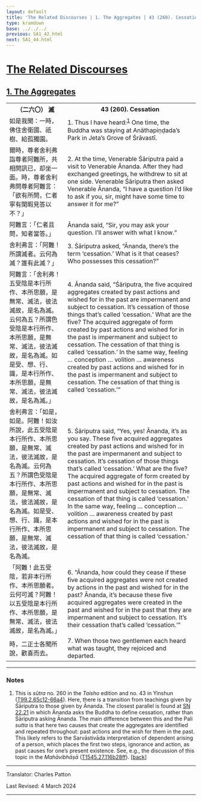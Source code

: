 ```yaml
---
layout: default
title: 'The Related Discourses | 1. The Aggregates | 43 (260). Cessation'
type: kramdown
base: ../../../
previous: SA1_42.html
next: SA1_44.html
---
```


<h1><a href='../index.html'>The Related Discourses</a></h1>
<h2><a href='index.html'>1. The Aggregates</a></h2>

<table class="trans">
  <th class='ch'>（二六〇） 滅</th>
  <th class='en'>43 (260). Cessation</th>
  <tr>
    <td class="ch" title='t99.2.65c12'>如是我聞：一時，佛住舍衛國、祇樹、給孤獨園。</td>
    <td id='p1'>1. Thus I have heard:<sup id="ref1"><a href="#n1">1</a></sup> One time, the Buddha was staying at Anāthapiṇḍada’s Park in Jeta’s Grove of Śrāvastī.</td>
  </tr>
  <tr>
    <td class="ch" title='t99.2.65c13'>爾時，尊者舍利弗詣尊者阿難所，共相問訊已，却坐一面。時，尊者舍利弗問尊者阿難言：「欲有所問，仁者寧有閑暇見答以不？」</td>
    <td id='p2'>2. At the time, Venerable Śāriputra paid a visit to Venerable Ānanda. After they had exchanged greetings, he withdrew to sit at one side. Venerable Śāriputra then asked Venerable Ānanda, “I have a question I’d like to ask if you, sir, might have some time to answer it for me?”</td>
  </tr>
  <tr>
    <td class="ch" title='t99.2.65c16'>阿難言：「仁者且問，知者當答。」</td>
    <td>Ānanda said, “Sir, you may ask your question. I’ll answer with what I know.”</td>
  </tr>
  <tr>
    <td class="ch" title='t99.2.65c16'>舍利弗言：「阿難！所謂滅者。云何為滅？誰有此滅？」</td>
    <td id='p3'>3. Śāriputra asked, “Ānanda, there’s the term ‘cessation.’ What is it that ceases? Who possesses this cessation?”</td>
  </tr>
  <tr>
    <td class="ch" title='t99.2.65c18'>阿難言：「舍利弗！五受陰是本行所作、本所思願，是無常、滅法，彼法滅故，是名為滅。云何為五？所謂色受陰是本行所作、本所思願，是無常、滅法，彼法滅故，是名為滅。如是受、想、行、識，是本行所作、本所思願，是無常、滅法，彼法滅故，是名為滅。」</td>
    <td id='p4'>4. Ānanda said, “Śāriputra, the five acquired aggregates created by past actions and wished for in the past are impermanent and subject to cessation. It’s cessation of those things that’s called ‘cessation.’ What are the five? The acquired aggregate of form created by past actions and wished for in the past is impermanent and subject to cessation. The cessation of that thing is called ‘cessation.’ In the same way, feeling … conception … volition … awareness created by past actions and wished for in the past is impermanent and subject to cessation. The cessation of that thing is called ‘cessation.’”</td>
  </tr>
  <tr>
    <td class="ch" title='t99.2.65c23'>舍利弗言：「如是，如是。阿難！如汝所說，此五受陰是本行所作、本所思願，是無常、滅法，彼法滅故，是名為滅。云何為五？所謂色受陰是本行所作、本所思願，是無常、滅法，彼法滅故，是名為滅。如是受、想、行、識，是本行所作、本所思願，是無常、滅法，彼法滅故，是名為滅。</td>
    <td id='p5'>5. Śāriputra said, “Yes, yes! Ānanda, it’s as you say. These five acquired aggregates created by past actions and wished for in the past are impermanent and subject to cessation. It’s cessation of those things that’s called ‘cessation.’ What are the five? The acquired aggregate of form created by past actions and wished for in the past is impermanent and subject to cessation. The cessation of that thing is called ‘cessation.’ In the same way, feeling … conception … volition … awareness created by past actions and wished for in the past is impermanent and subject to cessation. The cessation of that thing is called ‘cessation.’</td>
  </tr>
  <tr>
    <td class="ch" title='t99.2.65c29'>「阿難！此五受陰，若非本行所作、本所思願者。云何可滅？阿難！以五受陰是本行所作、本所思願，是無常、滅法，彼法滅故，是名為滅。」</td>
    <td id='p6'>6. “Ānanda, how could they cease if these five acquired aggregates were not created by actions in the past and wished for in the past? Ānanda, it’s because these five acquired aggregates were created in the past and wished for in the past that they are impermanent and subject to cessation. It’s their cessation that’s called ‘cessation.’”</td>
  </tr>
  <tr>
    <td class="ch" title='t99.2.66a3'>時，二正士各聞所說，歡喜而去。</td>
    <td id='p7'>7. When those two gentlemen each heard what was taught, they rejoiced and departed.</td>
  </tr>
</table>

<hr/>

<h3 id="notes">Notes</h3>

<ol class="notes-list">
<li id="n1">This is <em>sūtra</em> no. 260 in the <cite>Taisho</cite> edition and no. 43 in Yinshun (<a href="https://cbetaonline.dila.edu.tw/zh/T02n0099_p0065c12" target="_blank">T99.2.65c12-66a4</a>). Here, there is a transition from teachings given by Śāriputra to those given by Ānanda. The closest parallel is found at <a href="https://suttacentral.net/sn22.21" target="_blank">SN 22.21</a> in which Ānanda asks the Buddha to define cessation, rather than Śāriputra asking Ānanda. The main difference between this and the Pali <em>sutta</em> is that here two causes that create the aggregates are identified and repeated throughout: past actions and the wish for them in the past. This likely refers to the Sarvāstivāda interpretation of dependent arising of a person, which places the first two steps, ignorance and action, as past causes for one’s present existence. See, e.g., the discussion of this topic in the <cite>Mahāvibhāṣā</cite> (<a href="https://cbetaonline.dila.edu.tw/zh/T27n1545_p0116b28" target="_blank">T1545.27.116b28ff</a>). [<a href="#ref1">back</a>]</li>
</ol>

<hr/>

<p class="translator">Translator: Charles Patton</p>
<p class='revised'>Last Revised: 4 March 2024</p>

<hr/>